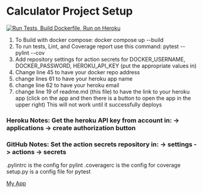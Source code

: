 # Calculator Project Setup
[![Run Tests, Build Dockerfile, Run on Heroku](https://github.com/kaw393939/docker_flask/actions/workflows/test-build-deploy.yml/badge.svg)](https://github.com/kaw393939/docker_flask/actions/workflows/test-build-deploy.yml)
1. To Build with docker compose:
   docker compose up --build
2. To run tests, Lint, and Coverage report use this command: pytest --pylint --cov
3. Add repository settings for action secrets for DOCKER_USERNAME, DOCKER_PASSWORD, HEROKU_API_KEY (put the appropriate
   values in)
4. Change line 45 to have your docker repo address
5. change lines 61 to have your heroku app name
6. change line 62 to have your heroku email
7. change line 19 of readme.md (this file) to have the link to your heroku app (click on the app and then there is a
   button to open the app in the upper right)  This will not work until it successfully deploys

### Heroku Notes: Get the heroku API key from account in: -> applications -> create authorization button
### GitHub Notes:  Set the action secrets repository in: -> settings -> actions -> secrets




.pylintrc is the config for pylint .coveragerc is the config for coverage setup.py is a config file for pytest

[My App](https://kwilliam-flask.herokuapp.com)
